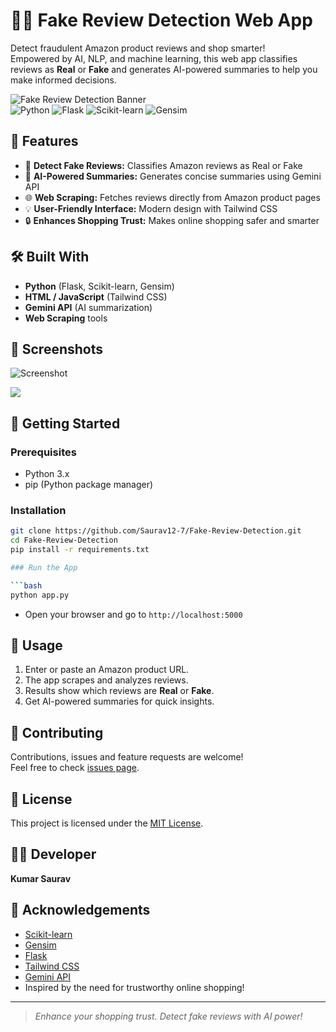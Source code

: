 # 🕵️‍♂️ Fake Review Detection Web App

Detect fraudulent Amazon product reviews and shop smarter!  
Empowered by AI, NLP, and machine learning, this web app classifies reviews as **Real** or **Fake** and generates AI-powered summaries to help you make informed decisions.

<!-- [![Watch Demo](https://img.shields.io/badge/YouTube-Demo-red?logo=youtube&style=for-the-badge)](https://youtu.be/gNCwOYrvG_U) -->

![Fake Review Detection Banner](https://img.shields.io/badge/AI-Powered-blueviolet?style=for-the-badge)  
![Python](https://img.shields.io/badge/Python-3.x-blue?logo=python&style=flat-square)
![Flask](https://img.shields.io/badge/Flask-Backend-lightgrey?logo=flask)
![Scikit-learn](https://img.shields.io/badge/Scikit--learn-ML-orange?logo=scikit-learn)
![Gensim](https://img.shields.io/badge/Gensim-NLP-green?logo=gensim)
<br>

## 🚀 Features

- 🔎 **Detect Fake Reviews:** Classifies Amazon reviews as Real or Fake
- 🤖 **AI-Powered Summaries:** Generates concise summaries using Gemini API
- 🌐 **Web Scraping:** Fetches reviews directly from Amazon product pages
- 💡 **User-Friendly Interface:** Modern design with Tailwind CSS
- 🔒 **Enhances Shopping Trust:** Makes online shopping safer and smarter

## 🛠️ Built With

- **Python** (Flask, Scikit-learn, Gensim)
- **HTML / JavaScript** (Tailwind CSS)
- **Gemini API** (AI summarization)
- **Web Scraping** tools

## 📸 Screenshots

![Screenshot](https://github.com/Saurav12-7/Fake-Review-Detection/blob/main/assets/Screenshot%20(305).png)

![](https://github.com/Saurav12-7/Fake-Review-Detection/blob/main/assets/Screenshot%20(306).png)

## 🚚 Getting Started

### Prerequisites

- Python 3.x
- pip (Python package manager)

### Installation

```bash
git clone https://github.com/Saurav12-7/Fake-Review-Detection.git
cd Fake-Review-Detection
pip install -r requirements.txt

### Run the App

```bash
python app.py
```

- Open your browser and go to `http://localhost:5000`

## 🎯 Usage

1. Enter or paste an Amazon product URL.
2. The app scrapes and analyzes reviews.
3. Results show which reviews are **Real** or **Fake**.
4. Get AI-powered summaries for quick insights.

## 🤝 Contributing

Contributions, issues and feature requests are welcome!  
Feel free to check [issues page](https://github.com/Saurav12-7/Fake-Review-Detection/issues).

## 📄 License

This project is licensed under the [MIT License](LICENSE).

## 👨‍💻 Developer

**Kumar Saurav**


## 🙏 Acknowledgements

- [Scikit-learn](https://scikit-learn.org/)
- [Gensim](https://radimrehurek.com/gensim/)
- [Flask](https://flask.palletsprojects.com/)
- [Tailwind CSS](https://tailwindcss.com/)
- [Gemini API](https://ai.google.dev/gemini-api/docs)
- Inspired by the need for trustworthy online shopping!

---

> _Enhance your shopping trust. Detect fake reviews with AI power!_
```
